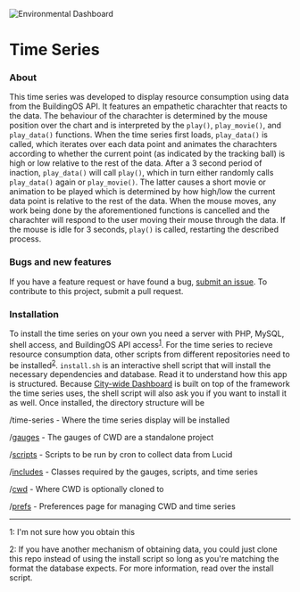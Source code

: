 ![Environmental Dashboard](http://104.131.103.232/oberlin/prefs/images/env_logo.png "Environmental Dashboard")

# Time Series

### About

This time series was developed to display resource consumption using data from the BuildingOS API. It features an empathetic charachter that reacts to the data. The behaviour of the charachter is determined by the mouse position over the chart and is interpreted by the `play()`, `play_movie()`, and `play_data()` functions. When the time series first loads, `play_data()` is called, which iterates over each data point and animates the charachters according to whether the current point (as indicated by the tracking ball) is high or low relative to the rest of the data. After a 3 second period of inaction, `play_data()` will call `play()`, which in turn either randomly calls `play_data()` again or `play_movie()`. The latter causes a short movie or animation to be played which is determined by how high/low the current data point is relative to the rest of the data. When the mouse moves, any work being done by the aforementioned functions is cancelled and the charachter will respond to the user moving their mouse through the data. If the mouse is idle for 3 seconds, `play()` is called, restarting the described process.

### Bugs and new features

If you have a feature request or have found a bug, [submit an issue](https://github.com/EnvironmentalDashboard/time-series/issues). To contribute to this project, submit a pull request.

### Installation

To install the time series on your own you need a server with PHP, MySQL, shell access, and BuildingOS API access<sup>[1](#f1)</sup>. For the time series to recieve resource consumption data, other scripts from different repositories need to be installed<sup>[2](#f2)</sup>. `install.sh` is an interactive shell script that will install the necessary dependencies and database. Read it to understand how this app is structured. Because [City-wide Dashboard](https://github.com/EnvironmentalDashboard/time-series) is built on top of the framework the time series uses, the shell script will also ask you if you want to install it as well. Once installed, the directory structure will be

/time-series - Where the time series display will be installed

/[gauges](https://github.com/EnvironmentalDashboard/gauges) - The gauges of CWD are a standalone project

/[scripts](https://github.com/EnvironmentalDashboard/scripts) - Scripts to be run by cron to collect data from Lucid

/[includes](https://github.com/EnvironmentalDashboard/includes) - Classes required by the gauges, scripts, and time series

/[cwd](https://github.com/EnvironmentalDashboard/citywide-dashboard) - Where CWD is optionally cloned to

/[prefs](https://github.com/EnvironmentalDashboard/prefs) - Preferences page for managing CWD and time series

---

<a name="f1">1</a>: I'm not sure how you obtain this

<a name="f2">2</a>: If you have another mechanism of obtaining data, you could just clone this repo instead of using the install script so long as you're matching the format the database expects. For more information, read over the install script.
